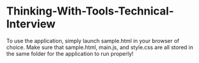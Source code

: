 # Thinking-With-Tools-Technical-Interview

To use the application, simply launch sample.html in your browser of choice.  Make sure that sample.html, main.js, and style.css are all stored in the same folder for the application to run properly!
